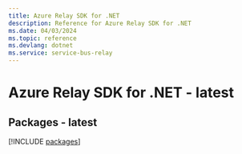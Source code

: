 ```yaml
---
title: Azure Relay SDK for .NET
description: Reference for Azure Relay SDK for .NET
ms.date: 04/03/2024
ms.topic: reference
ms.devlang: dotnet
ms.service: service-bus-relay
---
```

# Azure Relay SDK for .NET - latest
## Packages - latest
[!INCLUDE [packages](relay-index.md)]